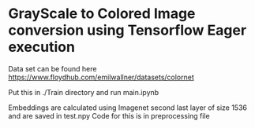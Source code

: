 # GrayScale to Colored Image conversion using Tensorflow Eager execution

Data set can be found here https://www.floydhub.com/emilwallner/datasets/colornet 

Put this in ./Train directory and run main.ipynb

Embeddings are calculated using Imagenet second last layer of size 1536 and are saved in test.npy
Code for this is in preprocessing file
